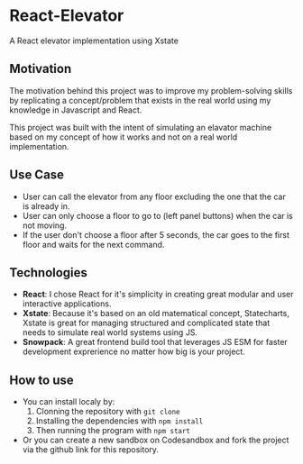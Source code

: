 # React-Elevator

A React elevator implementation using Xstate

## Motivation
The motivation behind this project was to improve my problem-solving skills by replicating a concept/problem that exists in the real world using my knowledge in Javascript and React.

This project was built with the intent of simulating an elavator machine based on my concept of how it works and not on a real world implementation.

## Use Case

- User can call the elevator from any floor excluding the one that the car is already in.
- User can only choose a floor to go to (left panel buttons) when the car is not moving.
- If the user don't choose a floor after 5 seconds, the car goes to the first floor and waits for the next command.

## Technologies

- **React**: I chose React for it's simplicity in creating great modular and user interactive applications.
- **Xstate**: Because it's based on an old matematical concept, Statecharts, Xstate is great for managing structured and complicated state that needs to simulate real world systems using JS.
- **Snowpack**: A great frontend build tool that leverages JS ESM for faster development exprerience no matter how big is your project.

## How to use
- You can install localy by:
  1. Clonning the repository with ```git clone```
  2. Installing the dependencies with ```npm install```
  3. Then running the program with ```npm start```
- Or you can create a new sandbox on Codesandbox and fork the project via the github link for this repository. 

